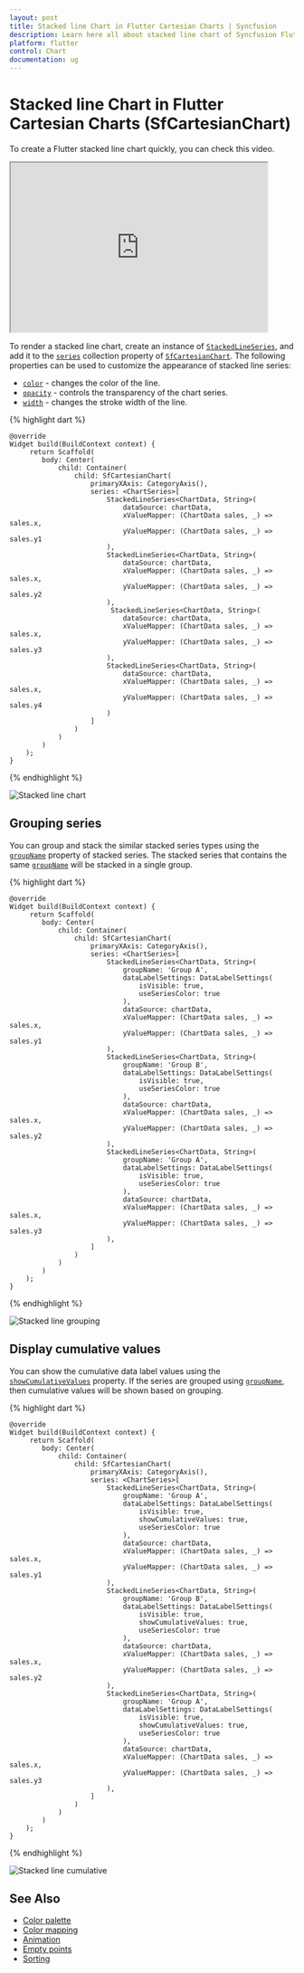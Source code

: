 ```yaml
---
layout: post
title: Stacked line Chart in Flutter Cartesian Charts | Syncfusion 
description: Learn here all about stacked line chart of Syncfusion Flutter Cartesian Charts (SfCartesianChart) widget and more.
platform: flutter
control: Chart
documentation: ug
---
```


# Stacked line Chart in Flutter Cartesian Charts (SfCartesianChart)

To create a Flutter stacked line chart quickly, you can check this video.

<style>#flutterstackedlineChartTutorial{width : 90% !important; height: 300px !important }</style>
<iframe id='flutterstackedlineChartTutorial' src='https://www.youtube.com/embed/NCUDBD_ClHo'></iframe>

To render a stacked line chart, create an instance of [`StackedLineSeries`](https://pub.dev/documentation/syncfusion_flutter_charts/latest/charts/StackedLineSeries-class.html), and add it to the [`series`](https://pub.dev/documentation/syncfusion_flutter_charts/latest/charts/SfCartesianChart/series.html) collection property of [`SfCartesianChart`](https://pub.dev/documentation/syncfusion_flutter_charts/latest/charts/SfCartesianChart-class.html). The following properties can be used to customize the appearance of stacked line series:

* [`color`](https://pub.dev/documentation/syncfusion_flutter_charts/latest/charts/CartesianSeries/color.html) - changes the color of the line.
* [`opacity`](https://pub.dev/documentation/syncfusion_flutter_charts/latest/charts/CartesianSeries/opacity.html) - controls the transparency of the chart series.
* [`width`](https://pub.dev/documentation/syncfusion_flutter_charts/latest/charts/CartesianSeries/width.html) - changes the stroke width of the line.


{% highlight dart %} 
    
    @override
    Widget build(BuildContext context) {
         return Scaffold(
            body: Center(
                child: Container(
                    child: SfCartesianChart(
                        primaryXAxis: CategoryAxis(),
                        series: <ChartSeries>[
                            StackedLineSeries<ChartData, String>(
                                dataSource: chartData,
                                xValueMapper: (ChartData sales, _) => sales.x,
                                yValueMapper: (ChartData sales, _) => sales.y1
                            ),
                            StackedLineSeries<ChartData, String>(
                                dataSource: chartData,
                                xValueMapper: (ChartData sales, _) => sales.x,
                                yValueMapper: (ChartData sales, _) => sales.y2
                            ),
                             StackedLineSeries<ChartData, String>(
                                dataSource: chartData,
                                xValueMapper: (ChartData sales, _) => sales.x,
                                yValueMapper: (ChartData sales, _) => sales.y3
                            ),
                            StackedLineSeries<ChartData, String>(
                                dataSource: chartData,
                                xValueMapper: (ChartData sales, _) => sales.x,
                                yValueMapper: (ChartData sales, _) => sales.y4
                            )
                        ]
                    )
                )   
            )
        );
    }

{% endhighlight %}

![Stacked line chart](cartesian-chart-types-images/stacked_line.jpg)

## Grouping series

You can group and stack the similar stacked series types using the [`groupName`](https://pub.dev/documentation/syncfusion_flutter_charts/latest/charts/StackedLineSeries/groupName.html) property of stacked series. The stacked series that contains the same [`groupName`](https://pub.dev/documentation/syncfusion_flutter_charts/latest/charts/StackedLineSeries/groupName.html) will be stacked in a single group.

{% highlight dart %} 
    
    @override
    Widget build(BuildContext context) {
         return Scaffold(
            body: Center(
                child: Container(
                    child: SfCartesianChart(
                        primaryXAxis: CategoryAxis(),
                        series: <ChartSeries>[
                            StackedLineSeries<ChartData, String>(
                                groupName: 'Group A',
                                dataLabelSettings: DataLabelSettings(
                                    isVisible: true,
                                    useSeriesColor: true
                                ),
                                dataSource: chartData,
                                xValueMapper: (ChartData sales, _) => sales.x,
                                yValueMapper: (ChartData sales, _) => sales.y1
                            ),
                            StackedLineSeries<ChartData, String>(
                                groupName: 'Group B',
                                dataLabelSettings: DataLabelSettings(
                                    isVisible: true,
                                    useSeriesColor: true
                                ),
                                dataSource: chartData,
                                xValueMapper: (ChartData sales, _) => sales.x,
                                yValueMapper: (ChartData sales, _) => sales.y2
                            ),
                            StackedLineSeries<ChartData, String>(
                                groupName: 'Group A',
                                dataLabelSettings: DataLabelSettings(
                                    isVisible: true,
                                    useSeriesColor: true
                                ),
                                dataSource: chartData,
                                xValueMapper: (ChartData sales, _) => sales.x,
                                yValueMapper: (ChartData sales, _) => sales.y3
                            ),
                        ]
                    )
                )   
            )
        );
    }

{% endhighlight %}

![Stacked line grouping](cartesian-chart-types-images/stacked_line_grouping.jpg)

## Display cumulative values

You can show the cumulative data label values using the [`showCumulativeValues`](https://pub.dev/documentation/syncfusion_flutter_charts/latest/charts/DataLabelSettings/showCumulativeValues.html) property. If the series are grouped using [`groupName`](https://pub.dev/documentation/syncfusion_flutter_charts/latest/charts/StackedLineSeries/groupName.html), then cumulative values will be shown based on grouping.

{% highlight dart %} 
    
    @override
    Widget build(BuildContext context) {
         return Scaffold(
            body: Center(
                child: Container(
                    child: SfCartesianChart(
                        primaryXAxis: CategoryAxis(),
                        series: <ChartSeries>[
                            StackedLineSeries<ChartData, String>(
                                groupName: 'Group A',
                                dataLabelSettings: DataLabelSettings(
                                    isVisible: true,
                                    showCumulativeValues: true,
                                    useSeriesColor: true
                                ),
                                dataSource: chartData,
                                xValueMapper: (ChartData sales, _) => sales.x,
                                yValueMapper: (ChartData sales, _) => sales.y1
                            ),
                            StackedLineSeries<ChartData, String>(
                                groupName: 'Group B',
                                dataLabelSettings: DataLabelSettings(
                                    isVisible: true,
                                    showCumulativeValues: true,
                                    useSeriesColor: true
                                ),
                                dataSource: chartData,
                                xValueMapper: (ChartData sales, _) => sales.x,
                                yValueMapper: (ChartData sales, _) => sales.y2
                            ),
                            StackedLineSeries<ChartData, String>(
                                groupName: 'Group A',
                                dataLabelSettings: DataLabelSettings(
                                    isVisible: true,
                                    showCumulativeValues: true,
                                    useSeriesColor: true
                                ),
                                dataSource: chartData,
                                xValueMapper: (ChartData sales, _) => sales.x,
                                yValueMapper: (ChartData sales, _) => sales.y3
                            ),
                        ]
                    )
                )   
            )
        );
    }

{% endhighlight %}

![Stacked line cumulative](cartesian-chart-types-images/stacked_line_cumulative.jpg)

## See Also

* [Color palette](./series-customization#color-palette) 
* [Color mapping](./series-customization#color-mapping-for-data-points)
* [Animation](./series-customization#animation)
* [Empty points](./series-customization#empty-points)  
* [Sorting](./series-customization##sorting) 